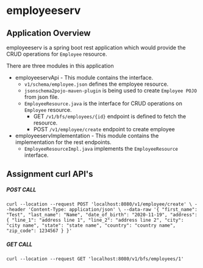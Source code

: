 # employeeserv

## Application Overview
employeeserv is a spring boot rest application which would provide the CRUD operations for `Employee` resource.

There are three modules in this application
- employeeservApi - This module contains the interface.
	- `v1/schema/employee.json` defines the employee resource.
	- `jsonschema2pojo-maven-plugin` is being used to create `Employee POJO` from json file.
	- `EmployeeResource.java` is the interface for CRUD operations on `Employee` resource.
		- GET `/v1/bfs/employees/{id}` endpoint is defined to fetch the resource.
		- POST `/v1/employee/create` endpoint to create employee
- employeeservImplementation - This module contains the implementation for the rest endpoints.
	- `EmployeeResourceImpl.java` implements the `EmployeeResource` interface.
	
## Assignment curl API's

##### POST CALL
`curl --location --request POST 'localhost:8080/v1/employee/create' \
--header 'Content-Type: application/json' \
--data-raw '{
    "first_name": "Test",
    "last_name": "Name",
    "date_of_birth": "2020-11-19",
    "address": {
        "line_1": "address line 1",
        "line_2": "address line 2",
        "city": "city name",
        "state": "state name",
        "country": "country name",
        "zip_code": 1234567
    }
}' `
##### GET CALL
`curl --location --request GET 'localhost:8080/v1/bfs/employees/1'`
